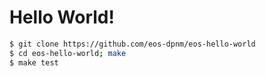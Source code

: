 # Hello World!

```bash
$ git clone https://github.com/eos-dpnm/eos-hello-world
$ cd eos-hello-world; make
$ make test
```